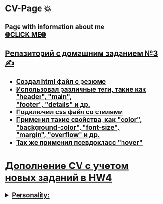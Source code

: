 <h1> CV-Page 💥</h1>
<h2> Page with information about me <br> <a href="https://filinator.github.io/CV-PAGE/">🌐CLICK ME🌐</a</h2>
<h3> Репазиторий с домашним заданием №3 ✍</h3>
<ul> 
  <li>Создал html файл с резюме</li>
  <li>Использовал различные теги, такие как "header", "main", <br> "footer", "details" и др.</li>
  <li>Подключил css файл со стилями</li>
  <li>Применил такие свойства, как "color", "background-color", "font-size",<br> "margin", "overflow" и др.</li>
  <li>Так же применил псевдокласс "hover"</li>
</ul>
 
<h2>Дополнение CV с учетом новых заданий в HW4</h2>
   <details>
     <summary> Personality: </summary>
            <p>Communicative</p>
            <p>Creativity</p>
            <p>Punctuality</p>
            <p>Sociable</p>

        </details>
